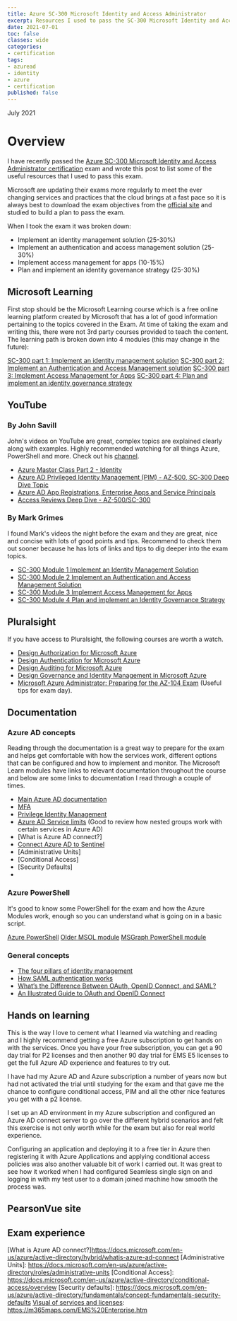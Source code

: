 ```yaml
---
title: Azure SC-300 Microsoft Identity and Access Administrator
excerpt: Resources I used to pass the SC-300 Microsoft Identity and Access Administrator Certification Exam.
date: 2021-07-01
toc: false
classes: wide
categories:
- certification
tags:
- azuread
- identity
- azure
- certification 
published: false
---
```

July 2021

# Overview

I have recently passed the [Azure SC-300 Microsoft Identity and Access Administrator certification] exam and wrote this post to list some of the useful resources that I used to pass this exam.

Microsoft are updating their exams more regularly to meet the ever changing services and practices that the cloud brings at a fast pace so it is always best to download the exam objectives from the [official site] and studied to build a plan to pass the exam.

When I took the exam it was broken down:

* Implement an identity management solution (25-30%)  
* Implement an authentication and access management solution (25-30%)
* Implement access management for apps (10-15%)
* Plan and implement an identity governance strategy (25-30%)

## Microsoft Learning

First stop should be the Microsoft Learning course which is a free online learning platform created by Microsoft that has a lot of good information pertaining to the topics covered in the Exam. At time of taking the exam and writing this, there were not 3rd party courses provided to teach the content. The learning path is broken down into 4 modules (this may change in the future):

[SC-300 part 1: Implement an identity management solution]
[SC-300 part 2: Implement an Authentication and Access Management solution]
[SC-300 part 3: Implement Access Management for Apps]
[SC-300 part 4: Plan and implement an identity governance strategy]

## YouTube

### By John Savill

John's videos on YouTube are great, complex topics are explained clearly along with examples. Highly recommended watching for all things Azure, PowerShell and more. Check out his [channel].

* [Azure Master Class Part 2 - Identity]
* [Azure AD Privileged Identity Management (PIM) - AZ-500, SC-300 Deep Dive Topic]
* [Azure AD App Registrations, Enterprise Apps and Service Principals]
* [Access Reviews Deep Dive - AZ-500/SC-300]

### By Mark Grimes

I found Mark's videos the night before the exam and they are great, nice and concise with lots of good points and tips. Recommend to check them out sooner because he has lots of links and tips to dig deeper into the exam topics.

* [SC-300 Module 1 Implement an Identity Management Solution]
* [SC-300 Module 2 Implement an Authentication and Access Management Solution]
* [SC-300 Module 3 Implement Access Management for Apps]
* [SC-300 Module 4 Plan and implement an Identity Governance Strategy]

## Pluralsight

If you have access to Pluralsight, the following courses are worth a watch.

* [Design Authorization for Microsoft Azure]
* [Design Authentication for Microsoft Azure]
* [Design Auditing for Microsoft Azure]
* [Design Governance and Identity Management in Microsoft Azure]
* [Microsoft Azure Administrator: Preparing for the AZ-104 Exam] (Useful tips for exam day).

## Documentation

### Azure AD concepts

Reading through the documentation is a great way to prepare for the exam and helps get comfortable with how the services work, different options that can be configured and how to implement and monitor. The Microsoft Learn modules have links to relevant documentation throughout the course and below are some links to documentation I read through a couple of times.

* [Main Azure AD documentation]
* [MFA]
* [Privilege Identity Management]
* [Azure AD Service limits] (Good to review how nested groups work with certain services in Azure AD)
* [What is Azure AD connect?]
* [Connect Azure AD to Sentinel]
* [Administrative Units]
* [Conditional Access]
* [Security Defaults]
* [Visual of services and licenses]: https://m365maps.com/EMS%20Enterprise.htm

### Azure PowerShell

It's good to know some PowerShell for the exam and how the Azure Modules work, enough so you can understand what is going on in a basic script.

[Azure PowerShell]
[Older MSOL module]
[MSGraph PowerShell module]

### General concepts

* [The four pillars of identity management]
* [How SAML authentication works]
* [What’s the Difference Between OAuth, OpenID Connect, and SAML?]
* [An Illustrated Guide to OAuth and OpenID Connect]


## Hands on learning

This is the way I love to cement what I learned via watching and reading and I highly recommend getting a free Azure subscription to get hands on with the services. Once you have your free subscription, you can get a 90 day trial for P2 licenses and then another 90 day trial for EMS E5 licenses to get the full Azure AD experience and features to try out.

I have had my Azure AD and Azure subscription a number of years now but had not activated the trial until studying for the exam and that gave me the chance to configure conditional access, PIM and all the other nice features you get with a p2 license.

I set up an AD environment in my Azure subscription and configured an Azure AD connect server to go over the different hybrid scenarios and felt this exercise is not only worth while for the exam but also for real world experience.

Configuring an application and deploying it to a free tier in Azure then registering it with Azure Applications and applying conditional access policies was also another valuable bit of work I carried out. It was great to see how it worked when I had configured Seamless single sign on and logging in with my test user to a domain joined machine how smooth the process was.

## PearsonVue site

## Exam experience

[Azure SC-300 Microsoft Identity and Access Administrator certification]: https://docs.microsoft.com/en-us/learn/certifications/exams/sc-300

[official site]: https://docs.microsoft.com/en-us/learn/certifications/exams/sc-300

[SC-300 part 1: Implement an identity management solution]: https://docs.microsoft.com/en-us/learn/paths/implement-identity-management-solution/

[SC-300 part 2: Implement an Authentication and Access Management solution]: https://docs.microsoft.com/en-us/learn/paths/implement-authentication-access-management-solution/

[SC-300 part 3: Implement Access Management for Apps]: https://docs.microsoft.com/en-us/learn/paths/implement-access-management-for-apps/

[SC-300 part 4: Plan and implement an identity governance strategy]: https://docs.microsoft.com/en-us/learn/paths/plan-implement-identity-governance-strategy/

[channel]: https://www.youtube.com/c/NTFAQGuy
[Azure Master Class Part 2 - Identity]: https://www.youtube.com/watch?v=Jd3IzN9x2as
[Azure AD Privileged Identity Management (PIM) - AZ-500, SC-300 Deep Dive Topic]: https://www.youtube.com/watch?v=gccgIkR8_a0
[Azure AD App Registrations, Enterprise Apps and Service Principals]: https://www.youtube.com/watch?v=WVNvoiA_ktw&t=4s
[Access Reviews Deep Dive - AZ-500/SC-300]: https://www.youtube.com/watch?v=kNiJBA_S2_U&t=7s
[SC-300 Module 1 Implement an Identity Management Solution]: https://www.youtube.com/watch?v=zUXEgdzsOR0
[SC-300 Module 2 Implement an Authentication and Access Management Solution]: https://www.youtube.com/watch?v=zHp6o7bnzEA&t=16s
[SC-300 Module 3 Implement Access Management for Apps]: https://www.youtube.com/watch?v=oy0-PUMIiU4
[SC-300 Module 4 Plan and implement an Identity Governance Strategy]: https://www.youtube.com/watch?v=OzMQ7p47W9A

[Design Authorization for Microsoft Azure]: https://app.pluralsight.com/library/courses/microsoft-azure-authorization-design/table-of-contents

[Design Authentication for Microsoft Azure]: https://app.pluralsight.com/library/courses/microsoft-azure-authentication-design/table-of-contents

[Design Auditing for Microsoft Azure]: https://app.pluralsight.com/library/courses/microsoft-azure-auditing-design/table-of-contents

[Design Governance and Identity Management in Microsoft Azure]: https://app.pluralsight.com/library/courses/microsoft-azure-identity-management-design/table-of-contents


[Microsoft Azure Administrator: Preparing for the AZ-104 Exam]: https://app.pluralsight.com/library/courses/microsoft-azure-administrator-preparing-az-104-exam/table-of-contents


[Main Azure AD documentation]: https://docs.microsoft.com/en-us/azure/active-directory/
[MFA]: https://docs.microsoft.com/en-us/azure/active-directory/authentication/concept-mfa-howitworks
[Privilege Identity Management]: https://docs.microsoft.com/en-us/azure/active-directory/privileged-identity-management/pim-configure

[Azure AD service limits]: https://docs.microsoft.com/en-us/azure/active-directory/enterprise-users/directory-service-limits-restrictions

[Connect Azure AD to Sentinel]: https://docs.microsoft.com/en-us/azure/sentinel/connect-azure-active-directory
[What is Azure AD connect?]https://docs.microsoft.com/en-us/azure/active-directory/hybrid/whatis-azure-ad-connect
[Administrative Units]: https://docs.microsoft.com/en-us/azure/active-directory/roles/administrative-units
[Conditional Access]: https://docs.microsoft.com/en-us/azure/active-directory/conditional-access/overview
[Security defaults]: https://docs.microsoft.com/en-us/azure/active-directory/fundamentals/concept-fundamentals-security-defaults
[Visual of services and licenses]: https://m365maps.com/EMS%20Enterprise.htm


[Azure PowerShell]: https://docs.microsoft.com/en-us/powershell/azure/?view=azps-6.1.0
[Older MSOL module]: https://docs.microsoft.com/en-us/powershell/module/msonline/?view=azureadps-1.0
[MSGraph PowerShell module]: https://github.com/microsoftgraph/msgraph-sdk-powershell

[The four pillars of identity management]: https://social.technet.microsoft.com/wiki/contents/articles/15530.the-four-pillars-of-identity-identity-management-in-the-age-of-hybrid-it.aspx
[How SAML authentication works]: https://auth0.com/blog/how-saml-authentication-works/
[What’s the Difference Between OAuth, OpenID Connect, and SAML?]: https://www.okta.com/identity-101/whats-the-difference-between-oauth-openid-connect-and-saml/
[An Illustrated Guide to OAuth and OpenID Connect]: https://developer.okta.com/blog/2019/10/21/illustrated-guide-to-oauth-and-oidc